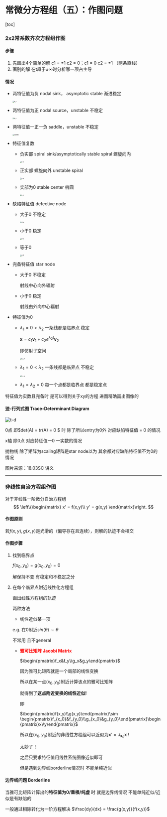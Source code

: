 # 常微分方程组（五）：作图问题

[toc]

### 2x2常系数齐次方程组作图

#### 步骤

1. 先画出4个简单的解 c1 = ±1 c2 = 0；c1 = 0 c2 = ±1 （两条直线）
2. 画别的解 在t趋于±∞时分析哪一项占主导

#### 情况

- 两特征值为负 nodal sink， asymptotic stable 渐进稳定

  <img src=".\1stODE_system\a_s.png" alt="a_s" style="zoom: 33%;" />

- 两特征值为正 nodal source，unstable 不稳定

  <img src=".\1stODE_system\a_u.png" alt="a_u" style="zoom: 33%;" />

- 两特征值一正一负 saddle，unstable 不稳定

  <img src=".\1stODE_system\saddle.png" alt="saddle" style="zoom:33%;" />

- 特征值复数
  - 负实部 spiral sink/asymptotically stable spiral 螺旋向内

    <img src=".\1stODE_system\s-s.png" alt="s-s" style="zoom:33%;" />

  - 正实部 螺旋向外 unstable spiral

    <img src=".\1stODE_system\s-u.png" alt="s-u" style="zoom:33%;" />

  - 实部为0 stable center 椭圆

    <img src=".\1stODE_system\s_c.png" alt="s_c" style="zoom:33%;" />

- 缺陷特征值 defective node

  - 大于0 不稳定

    <img src=".\1stODE_system\d-u.png" alt="d-u" style="zoom:33%;" />

  - 小于0 稳定

    <img src=".\1stODE_system\d-s.png" alt="d-s" style="zoom:33%;" />

  - 等于0

    <img src=".\1stODE_system\d_0.png" alt="d_0" style="zoom:33%;" />

- 完备特征值 star node

  - 大于0 不稳定

    射线中心向外辐射

  - 小于0 稳定

    射线由外向中心辐射

- 特征值为0

  - $\lambda_1 = 0 > \lambda_2$ 一条线都是临界点 稳定

    $\textbf{x} = c_1\textbf{v}_1 + c_2e^{\lambda_2t}\textbf{v}_2$

    即仿射子空间

    <img src=".\1stODE_system\l_c_s.png" alt="l_c_s" style="zoom:33%;" />

  - $\lambda_1 = 0 < \lambda_2$ 一条线都是临界点 不稳定

    <img src=".\1stODE_system\l_c_u.png" alt="l_c_u" style="zoom:33%;" />

  - $\lambda_1 = \lambda_2 = 0$ 每一个点都是临界点 都是稳定点

特征值为实数且完备时 是可以得到关于xy的方程 进而精确画出图像的 

#### 迹-行列式图 Trace-Determinant Diagram

![t-d](.\1stODE_system\t-d.png)

0点 即$det(A) = tr(A) = 0 $ 时 除了所以entry为0外 对应缺陷特征值 = 0 的情况

x轴 除0点 对应特征值一0 一实数的情况

抛物线 除了矩阵为scaling矩阵是star node以为 其余都对应缺陷特征值不为0的情况

图片来源：18.03SC 讲义

---

### 非线性自治方程组作图

对于非线性一阶微分自治方程组
$$
\left\{\begin{matrix}
x' = f(x,y)\\ 
y' = g(x,y)
\end{matrix}\right.
$$
#### 作图原则

若$f(x,y),g(x,y)$是光滑的（偏导存在且连续），则解的轨迹不会相交

#### 作图步骤

1. 找到临界点

   $f(x_0,y_0) = g(x_0,y_0) = 0$

   解保持不变 有稳定和不稳定之分

2. 在每个临界点附近线性化方程组

   画出线性方程组的轨迹

   两种方法

   -  线性近似某一项

     e.g. 在0附近$sin(\theta)\sim \theta$

     不常用 且不general

   - <span style = "color:red;font-weight:bold">雅可比矩阵 Jacobi Matrix</span>

     $\begin{pmatrix}f_x&f_y\\g_x&g_y\end{pmatrix}$

     因为雅可比矩阵就是一个局部的线性变换

     所以在某一点$(x_0,y_0)$附近计算该点的雅可比矩阵

     就得到了**这点附近变换的线性近似!**

     即

     $\begin{pmatrix}f(x,y)\\g(x,y)\end{pmatrix}\sim \begin{pmatrix}f_{x_0}&f_{y_0}\\g_{x_0}&g_{y_0}\end{pmatrix}\begin{pmatrix}x\\y\end{pmatrix}$ 

     所以在$(x_0,y_0)$附近的非线性方程组可以近似为$\textbf{x}' = J_{\textbf{x}_0}\textbf{x}$ !

     太妙了！
     
     之后只要求特征值用线性系统图像近似即可
     
     但是遇到边界线borderline情况时 不能单纯近似

#### 边界线问题 Borderline

当雅可比矩阵计算出的**特征值为0/重根/纯虚** 时 就是边界线情况 不能单纯近似/近似是有缺陷的

一般通过相除转化为一阶方程解决 $\frac{dy}{dx} = \frac{g(x,y)}{f(x,y)}$